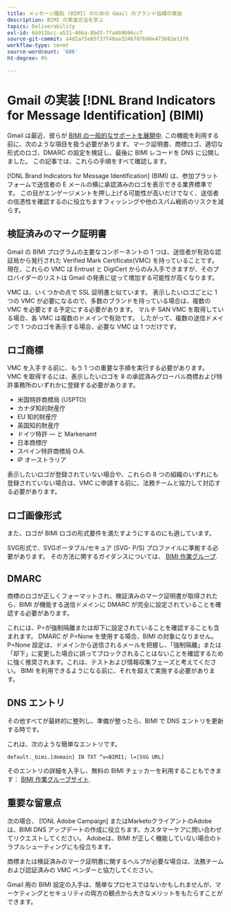 ```yaml
---
title: メッセージ識別 (BIMI) のための Gmail のブランド指標の実装
description: BIMI の実装方法を学ぶ
topics: Deliverability
exl-id: 6b911bcc-a531-466a-8bd3-7fa469b96cc7
source-git-commit: a4d2a75e85f37f48aa3246707b98e473682e13f6
workflow-type: tm+mt
source-wordcount: '686'
ht-degree: 0%

---
```


# Gmail の実装 [!DNL Brand Indicators for Message Identification] (BIMI)

Gmail は最近、彼らが [BIMI の一般的なサポートを展開中](https://cloud.google.com/blog/products/identity-security/bringing-bimi-to-gmail-in-google-workspace). この機能を利用する前に、次のような項目を扱う必要があります。マーク証明書、商標ロゴ、適切な形式のロゴ、DMARC の設定を検証し、最後に BIMI レコードを DNS に公開しました。 この記事では、これらの手順をすべて確認します。

[!DNL Brand Indicators for Message Identification] (BIMI) は、参加プラットフォームで送信者の E メールの横に承認済みのロゴを表示できる業界標準です。 この目がエンゲージメントを押し上げる可能性が高いだけでなく、送信者の信憑性を確認するのに役立ちますフィッシングや他のスパム戦術のリスクを減らす。

## 検証済みのマーク証明書

Gmail の BIMI プログラムの主要なコンポーネントの 1 つは、送信者が有効な認証局から発行された Verified Mark Certificate(VMC) を持っていることです。 現在、これらの VMC は Entrust と DigiCert からのみ入手できますが、そのプロバイダーのリストは Gmail の発表に従って増加する可能性が高くなります。

VMC は、いくつかの点で SSL 証明書と似ています。 表示したいロゴごとに 1 つの VMC が必要になるので、多数のブランドを持っている場合は、複数の VMC を必要とする予定にする必要があります。 マルチ SAN VMC を取得している場合、各 VMC は複数のドメインで有効です。 したがって、複数の送信ドメインで 1 つのロゴを表示する場合、必要な VMC は 1 つだけです。

## ロゴ商標

VMC を入手する前に、もう 1 つの重要な手順を実行する必要があります。 VMC を取得するには、表示したいロゴを 8 の承認済みグローバル商標および特許事務所のいずれかに登録する必要があります。

* 米国特許商標局 (USPTO)
* カナダ知的財産庁
* EU 知的財産庁
* 英国知的財産庁
* ドイツ特許 — と Markenamt
* 日本商標庁
* スペイン特許商標局 O.A.
* IP オーストラリア

表示したいロゴが登録されていない場合や、これらの 8 つの組織のいずれにも登録されていない場合は、VMC に申請する前に、法務チームと協力して対応する必要があります。

## ロゴ画像形式

また、ロゴが BIMI ロゴの形式要件を満たすようにするのにも適しています。

SVG形式で、SVGポータブル/セキュア (SVG- P/S) プロファイルに準拠する必要があります。 その方法に関するガイダンスについては、 [BIMI 作業グループ](https://bimigroup.org/svg-conversion-tools-released).

## DMARC

商標のロゴが正しくフォーマットされ、検証済みのマーク証明書が取得されたら、BIMI が機能する送信ドメインに DMARC が完全に設定されていることを確認する必要があります。

これには、P=が強制隔離または却下に設定されていることを確認することも含まれます。 DMARC が P=None を使用する場合、BIMI の対象になりません。 P=None 設定は、ドメインから送信されるメールを把握し、「強制隔離」または「却下」に変更した場合に誤ってブロックされることはないことを確認するために強く推奨されます。これは、テストおよび情報収集フェーズと考えてください。 BIMI を利用できるようになる前に、それを超えて実施する必要があります。

## DNS エントリ

その他すべてが最終的に整列し、準備が整ったら、BIMI で DNS エントリを更新する時です。

これは、次のような簡単なエントリです。

```
default._bimi.[domain] IN TXT “v=BIMI1; l=[SVG URL] 
```

そのエントリの詳細を入手し、無料の BIMI チェッカーを利用することもできます： [BIMI 作業グループサイト](https://bimigroup.org/implementation-guide).


## 重要な留意点

次の場合、 [!DNL Adobe Campaign] またはMarketoクライアントのAdobeは、BIMI DNS アップデートの作成に役立ちます。カスタマーケアに問い合わせてリクエストしてください。 Adobeは、BIMI が正しく機能していない場合のトラブルシューティングにも役立ちます。

商標または検証済みのマーク証明書に関するヘルプが必要な場合は、法務チームおよび認証済みの VMC ベンダーと協力してください。

Gmail 用の BIMI 設定の入手は、簡単なプロセスではないかもしれませんが、マーケティングとセキュリティの両方の観点から大きなメリットをもたらすことができます。

